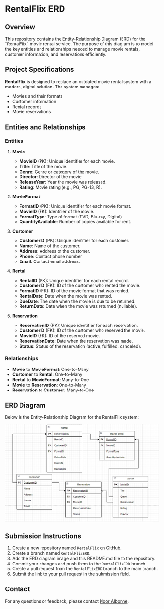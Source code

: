 # RentalFlix ERD

## Overview

This repository contains the Entity-Relationship Diagram (ERD) for the "RentalFlix" movie rental service. The purpose of this diagram is to model the key entities and relationships needed to manage movie rentals, customer information, and reservations efficiently.

## Project Specifications

**RentalFlix** is designed to replace an outdated movie rental system with a modern, digital solution. The system manages:
- Movies and their formats
- Customer information
- Rental records
- Movie reservations

## Entities and Relationships

### Entities

1. **Movie**
   - **MovieID** (PK): Unique identifier for each movie.
   - **Title**: Title of the movie.
   - **Genre**: Genre or category of the movie.
   - **Director**: Director of the movie.
   - **ReleaseYear**: Year the movie was released.
   - **Rating**: Movie rating (e.g., PG, PG-13, R).

2. **MovieFormat**
   - **FormatID** (PK): Unique identifier for each movie format.
   - **MovieID** (FK): Identifier of the movie.
   - **FormatType**: Type of format (DVD, Blu-ray, Digital).
   - **QuantityAvailable**: Number of copies available for rent.

3. **Customer**
   - **CustomerID** (PK): Unique identifier for each customer.
   - **Name**: Name of the customer.
   - **Address**: Address of the customer.
   - **Phone**: Contact phone number.
   - **Email**: Contact email address.

4. **Rental**
   - **RentalID** (PK): Unique identifier for each rental record.
   - **CustomerID** (FK): ID of the customer who rented the movie.
   - **FormatID** (FK): ID of the movie format that was rented.
   - **RentalDate**: Date when the movie was rented.
   - **DueDate**: The date when the movie is due to be returned.
   - **ReturnDate**: Date when the movie was returned (nullable).

5. **Reservation**
   - **ReservationID** (PK): Unique identifier for each reservation.
   - **CustomerID** (FK): ID of the customer who reserved the movie.
   - **MovieID** (FK): ID of the reserved movie.
   - **ReservationDate**: Date when the reservation was made.
   - **Status**: Status of the reservation (active, fulfilled, canceled).

### Relationships

- **Movie** to **MovieFormat**: One-to-Many
- **Customer** to **Rental**: One-to-Many
- **Rental** to **MovieFormat**: Many-to-One
- **Movie** to **Reservation**: One-to-Many
- **Reservation** to **Customer**: Many-to-One

## ERD Diagram

Below is the Entity-Relationship Diagram for the RentalFlix system:

![ERD Diagram](https://github.com/nooralbonne/RentalFlix/blob/master/ERD-diagram1.jpg)

## Submission Instructions

1. Create a new repository named `RentalFlix` on GitHub.
2. Create a branch named `RentalFlixERD`.
3. Add the ERD diagram image and this README.md file to the repository.
4. Commit your changes and push them to the `RentalFlixERD` branch.
5. Create a pull request from the `RentalFlixERD` branch to the main branch.
6. Submit the link to your pull request in the submission field.

## Contact

For any questions or feedback, please contact [Noor Albonne](nooralbonne@gmail.com).

